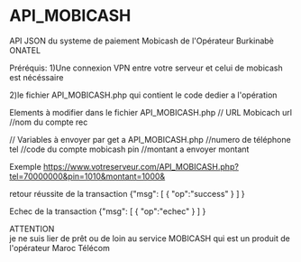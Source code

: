 # API_MOBICASH
API  JSON du systeme de  paiement Mobicash de l'Opérateur Burkinabè ONATEL

Préréquis: 
1)Une connexion VPN entre votre serveur et celui de mobicash est nécéssaire

2)le fichier API_MOBICASH.php qui contient le code dedier a l'opération

Elements à modifier dans le fichier API_MOBICASH.php
// URL Mobicach 
url 
//nom du compte
rec


// Variables à envoyer par get a API_MOBICASH.php
//numero de téléphone
tel
//code du compte mobicash
pin
//montant a envoyer 
montant

Exemple https://www.votreserveur.com/API_MOBICASH.php?tel=70000000&pin=1010&montant=1000&

retour
réussite de la transaction
{"msg":
   [
      { 
        "op":"success"
      }
   ]
}

Echec de  la transaction
{"msg":
   [
      { 
        "op":"echec"
      }
   ]
}


ATTENTION  
je ne suis lier de prêt ou de loin au service MOBICASH qui est un produit de l'opérateur Maroc Télécom 
